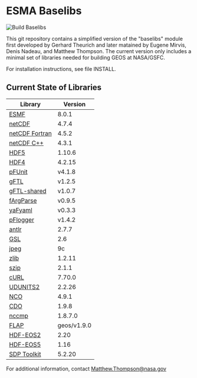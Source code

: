# ESMA Baselibs

![Build Baselibs](https://github.com/GEOS-ESM/ESMA-Baselibs/workflows/Build%20Baselibs/badge.svg?branch=master)

This git repository contains a simplified version of the "baselibs"
module first developed by Gerhard Theurich and later matained by Eugene
Mirvis, Denis Nadeau, and Matthew Thompson. The current version only
includes a minimal set of libraries needed for building GEOS at
NASA/GSFC.

For installation instructions, see file INSTALL.
 
## Current State of Libraries

| Library                                                                  | Version     |
| ---                                                                      | ---         |
| [ESMF](https://www.earthsystemcog.org/projects/esmf/)                    | 8.0.1       |
| [netCDF](https://github.com/Unidata/netcdf-c)                            | 4.7.4       |
| [netCDF Fortran](https://github.com/Unidata/netcdf-fortran)              | 4.5.2       |
| [netCDF C++](https://github.com/Unidata/netcdf-cxx4)                     | 4.3.1       |
| [HDF5](https://portal.hdfgroup.org/display/support)                      | 1.10.6      |
| [HDF4](https://portal.hdfgroup.org/display/support)                      | 4.2.15      |
| [pFUnit](https://github.com/Goddard-Fortran-Ecosystem/pFUnit)            | v4.1.8      |
| [gFTL](https://github.com/Goddard-Fortran-Ecosystem/gFTL)                | v1.2.5      |
| [gFTL-shared](https://github.com/Goddard-Fortran-Ecosystem/gFTL-shared)  | v1.0.7      |
| [fArgParse](https://github.com/Goddard-Fortran-Ecosystem/fArgParse)      | v0.9.5      |
| [yaFyaml](https://github.com/Goddard-Fortran-Ecosystem/yaFyaml)          | v0.3.3      |
| [pFlogger](https://github.com/Goddard-Fortran-Ecosystem/pFlogger)        | v1.4.2      |
| [antlr](https://www.antlr.org/)                                          | 2.7.7       |
| [GSL](https://www.gnu.org/software/gsl/)                                 | 2.6         |
| [jpeg](http://www.ijg.org/)                                              | 9c          |
| [zlib](http://www.zlib.net/)                                             | 1.2.11      |
| [szip](https://support.hdfgroup.org/doc_resource/SZIP/)                  | 2.1.1       |
| [cURL](https://curl.haxx.se/)                                            | 7.70.0      |
| [UDUNITS2](https://github.com/Unidata/UDUNITS-2)                         | 2.2.26      |
| [NCO](http://nco.sourceforge.net/)                                       | 4.9.1       |
| [CDO](https://code.mpimet.mpg.de/projects/cdo)                           | 1.9.8       |
| [nccmp](https://gitlab.com/remikz/nccmp)                                 | 1.8.7.0     |
| [FLAP](https://github.com/mathomp4/FLAP)                                 | geos/v1.9.0 |
| [HDF-EOS2](http://hdfeos.org/software/library.php)                       | 2.20        |
| [HDF-EOS5](http://hdfeos.org/software/library.php)                       | 1.16        |
| [SDP Toolkit](https://newsroom.gsfc.nasa.gov/sdptoolkit/TKDownload.html) | 5.2.20      |

For additional information, contact Matthew.Thompson@nasa.gov

